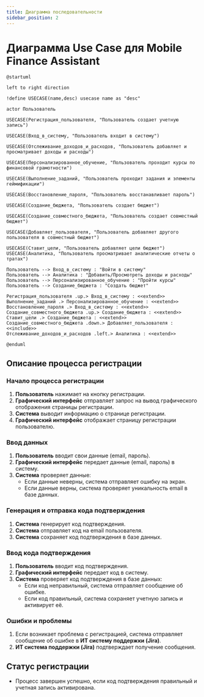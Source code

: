 ```yaml
---
title: Диаграмма последовательности
sidebar_position: 2
---
```


# Диаграмма Use Case для Mobile Finance Assistant
```plantuml
@startuml

left to right direction

!define USECASE(name,desc) usecase name as "desc"

actor Пользователь

USECASE(Регистрация_пользователя, "Пользователь создает учетную запись")

USECASE(Вход_в_систему, "Пользователь входит в систему")

USECASE(Отслеживание_доходов_и_расходов, "Пользователь добавляет и просматривает доходы и расходы")

USECASE(Персонализированное_обучение, "Пользователь проходит курсы по финансовой грамотности")

USECASE(Выполнение_заданий, "Пользователь проходит задания и элементы геймификации")

USECASE(Восстановление_пароля, "Пользователь восстанавливает пароль")

USECASE(Создание_бюджета, "Пользователь создает бюджет")

USECASE(Создание_совместного_бюджета, "Пользователь создает совместный бюджет")

USECASE(Добавляет_пользователя, "Пользователь добавляет другого пользователя в совместный бюджет")

USECASE(Ставит_цели, "Пользователь добавляет цели бюджет")
USECASE(Аналитика, "Пользователь просматривает аналитические отчеты о тратах")

Пользователь --> Вход_в_систему : "Войти в систему"
Пользователь --> Аналитика : "Добавить/Просмотреть доходы и расходы"
Пользователь --> Персонализированное_обучение : "Пройти курсы"
Пользователь --> Создание_бюджета : "Создать бюджет"

Регистрация_пользователя .up.> Вход_в_систему : <<extend>>
Выполнение_заданий .> Персонализированное_обучение : <<extend>>
Восстановление_пароля .> Вход_в_систему : <<extend>>
Создание_совместного_бюджета .up.> Создание_бюджета : <<extend>>
Ставит_цели .> Создание_бюджета : <<extend>>
Создание_совместного_бюджета .down.> Добавляет_пользователя : <<include>>
Отслеживание_доходов_и_расходов .left.> Аналитика : <<extend>>

@enduml
```


## Описание процесса регистрации

### Начало процесса регистрации
1. **Пользователь** нажимает на кнопку регистрации.
2. **Графический интерфейс** отправляет запрос на вывод графического отображения страницы регистрации.
3. **Система** выводит информацию о странице регистрации.
4. **Графический интерфейс** отображает страницу регистрации пользователю.

### Ввод данных
1. **Пользователь** вводит свои данные (email, пароль).
2. **Графический интерфейс** передает данные (email, пароль) в систему.
3. **Система** проверяет данные:
   - Если данные неверны, система отправляет ошибку на экран.
   - Если данные верны, система проверяет уникальность email в базе данных.

### Генерация и отправка кода подтверждения
1. **Система** генерирует код подтверждения.
2. **Система** отправляет код на email пользователя.
3. **Система** сохраняет код подтверждения в базе данных.

### Ввод кода подтверждения
1. **Пользователь** вводит код подтверждения.
2. **Графический интерфейс** передает код в систему.
3. **Система** проверяет код подтверждения в базе данных:
   - Если код неправильный, система отправляет сообщение об ошибке.
   - Если код правильный, система сохраняет учетную запись и активирует её.

### Ошибки и проблемы
1. Если возникает проблема с регистрацией, система отправляет сообщение об ошибке в **ИТ систему поддержки (Jira)**.
2. **ИТ система поддержки (Jira)** подтверждает получение сообщения.

## Статус регистрации
- Процесс завершен успешно, если код подтверждения правильный и учетная запись активирована.
